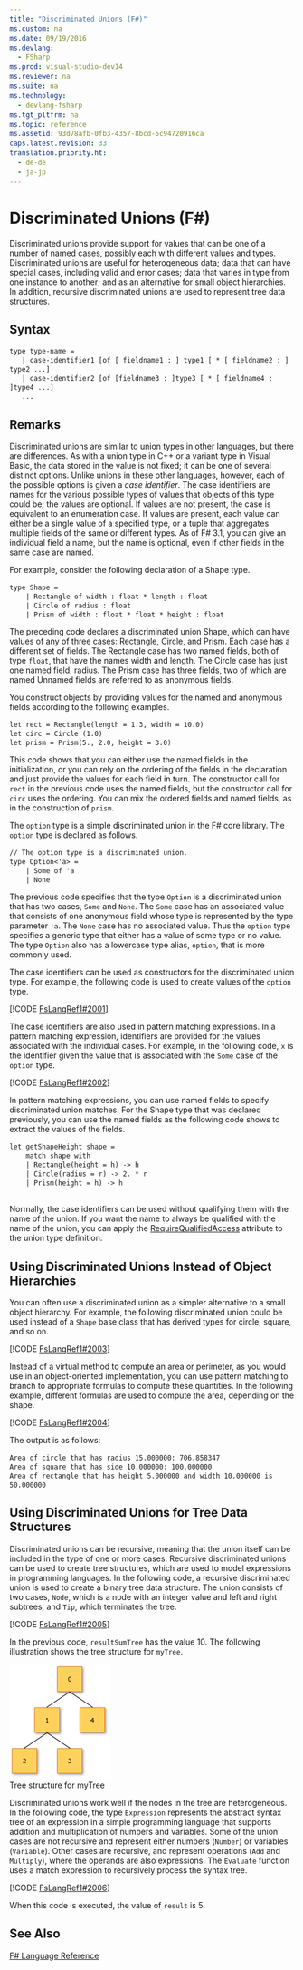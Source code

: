 ```yaml
---
title: "Discriminated Unions (F#)"
ms.custom: na
ms.date: 09/19/2016
ms.devlang: 
  - FSharp
ms.prod: visual-studio-dev14
ms.reviewer: na
ms.suite: na
ms.technology: 
  - devlang-fsharp
ms.tgt_pltfrm: na
ms.topic: reference
ms.assetid: 93d78afb-0fb3-4357-8bcd-5c94720916ca
caps.latest.revision: 33
translation.priority.ht: 
  - de-de
  - ja-jp
---
```

# Discriminated Unions (F#)
Discriminated unions provide support for values that can be one of a number of named cases, possibly each with different values and types. Discriminated unions are useful for heterogeneous data; data that can have special cases, including valid and error cases; data that varies in type from one instance to another; and as an alternative for small object hierarchies. In addition, recursive discriminated unions are used to represent tree data structures.  
  
## Syntax  
  
```  
type type-name =  
   | case-identifier1 [of [ fieldname1 : ] type1 [ * [ fieldname2 : ] type2 ...]  
   | case-identifier2 [of [fieldname3 : ]type3 [ * [ fieldname4 : ]type4 ...]  
   ...  
```  
  
## Remarks  
 Discriminated unions are similar to union types in other languages, but there are differences. As with a union type in C++ or a variant type in Visual Basic, the data stored in the value is not fixed; it can be one of several distinct options. Unlike unions in these other languages, however, each of the possible options is given a *case identifier*. The case identifiers are names for the various possible types of values that objects of this type could be; the values are optional. If values are not present, the case is equivalent to an enumeration case. If values are present, each value can either be a single value of a specified type, or a tuple that aggregates multiple fields of the same or different types. As of F# 3.1, you can give an individual field a name, but the name is optional, even if other fields in the same case are named.  
  
 For example, consider the following declaration of a Shape type.  
  
```f#  
type Shape =  
    | Rectangle of width : float * length : float  
    | Circle of radius : float  
    | Prism of width : float * float * height : float  
```  
  
 The preceding code declares a discriminated union Shape, which can have values of any of three cases: Rectangle, Circle, and Prism. Each case has a different set of fields. The Rectangle case has two named fields, both of type `float`, that have the names width and length. The Circle case has just one named field, radius. The Prism case has three fields, two of which are named Unnamed fields are referred to as anonymous fields.  
  
 You construct objects by providing values for the named and anonymous fields according to the following examples.  
  
```f#  
let rect = Rectangle(length = 1.3, width = 10.0)  
let circ = Circle (1.0)  
let prism = Prism(5., 2.0, height = 3.0)  
```  
  
 This code shows that you can either use the named fields in the initialization, or you can rely on the ordering of the fields in the declaration and just provide the values for each field in turn. The constructor call for `rect` in the previous code uses the named fields, but the constructor call for `circ` uses the ordering. You can mix the ordered fields and named fields, as in the construction of `prism`.  
  
 The `option` type is a simple discriminated union in the F# core library. The `option` type is declared as follows.  
  
```f#  
// The option type is a discriminated union.  
type Option<'a> =  
    | Some of 'a  
    | None  
```  
  
 The previous code specifies that the type `Option` is a discriminated union that has two cases, `Some` and `None`. The `Some` case has an associated value that consists of one anonymous field whose type is represented by the type parameter `'a`. The `None` case has no associated value. Thus the `option` type specifies a generic type that either has a value of some type or no value. The type `Option` also has a lowercase type alias, `option`, that is more commonly used.  
  
 The case identifiers can be used as constructors for the discriminated union type. For example, the following code is used to create values of the `option` type.  
  
 [!CODE [FsLangRef1#2001](../CodeSnippet/VS_Snippets_Fsharp/fslangref1#2001)]  
  
 The case identifiers are also used in pattern matching expressions. In a pattern matching expression, identifiers are provided for the values associated with the individual cases. For example, in the following code, `x` is the identifier given the value that is associated with the `Some` case of the `option` type.  
  
 [!CODE [FsLangRef1#2002](../CodeSnippet/VS_Snippets_Fsharp/fslangref1#2002)]  
  
 In pattern matching expressions, you can use named fields to specify discriminated union matches. For the Shape type that was declared previously, you can use the named fields as the following code shows to extract the values of the fields.  
  
```f#  
let getShapeHeight shape =  
    match shape with  
    | Rectangle(height = h) -> h  
    | Circle(radius = r) -> 2. * r  
    | Prism(height = h) -> h  
  
```  
  
 Normally, the case identifiers can be used without qualifying them with the name of the union. If you want the name to always be qualified with the name of the union, you can apply the [RequireQualifiedAccess](../vs140/Core.RequireQualifiedAccessAttribute-Class--F#-.md) attribute to the union type definition.  
  
## Using Discriminated Unions Instead of Object Hierarchies  
 You can often use a discriminated union as a simpler alternative to a small object hierarchy. For example, the following discriminated union could be used instead of a `Shape` base class that has derived types for circle, square, and so on.  
  
 [!CODE [FsLangRef1#2003](../CodeSnippet/VS_Snippets_Fsharp/fslangref1#2003)]  
  
 Instead of a virtual method to compute an area or perimeter, as you would use in an object-oriented implementation, you can use pattern matching to branch to appropriate formulas to compute these quantities. In the following example, different formulas are used to compute the area, depending on the shape.  
  
 [!CODE [FsLangRef1#2004](../CodeSnippet/VS_Snippets_Fsharp/fslangref1#2004)]  
  
 The output is as follows:  
  
```  
Area of circle that has radius 15.000000: 706.858347  
Area of square that has side 10.000000: 100.000000  
Area of rectangle that has height 5.000000 and width 10.000000 is 50.000000  
```  
  
## Using Discriminated Unions for Tree Data Structures  
 Discriminated unions can be recursive, meaning that the union itself can be included in the type of one or more cases. Recursive discriminated unions can be used to create tree structures, which are used to model expressions in programming languages. In the following code, a recursive discriminated union is used to create a binary tree data structure. The union consists of two cases, `Node`, which is a node with an integer value and left and right subtrees, and `Tip`, which terminates the tree.  
  
 [!CODE [FsLangRef1#2005](../CodeSnippet/VS_Snippets_Fsharp/fslangref1#2005)]  
  
 In the previous code, `resultSumTree` has the value 10. The following illustration shows the tree structure for `myTree`.  
  
 ![Tree diagram for discriminated unions](../vs140/media/TreeStructureDiagram.png "TreeStructureDiagram")  
Tree structure for myTree  
  
 Discriminated unions work well if the nodes in the tree are heterogeneous. In the following code, the type `Expression` represents the abstract syntax tree of an expression in a simple programming language that supports addition and multiplication of numbers and variables. Some of the union cases are not recursive and represent either numbers (`Number`) or variables (`Variable`). Other cases are recursive, and represent operations (`Add` and `Multiply`), where the operands are also expressions. The `Evaluate` function uses a match expression to recursively process the syntax tree.  
  
 [!CODE [FsLangRef1#2006](../CodeSnippet/VS_Snippets_Fsharp/fslangref1#2006)]  
  
 When this code is executed, the value of `result` is 5.  
  
## See Also  
 [F# Language Reference](../Topic/F%23%20Language%20Reference.md)